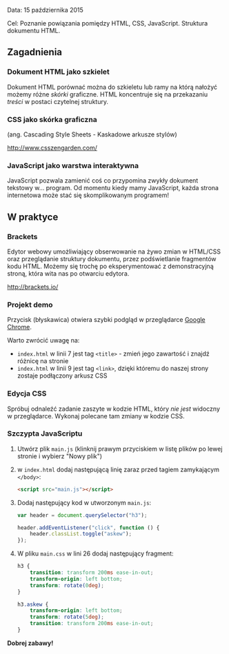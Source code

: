 Data: 15 października 2015

Cel: Poznanie powiązania pomiędzy HTML, CSS, JavaScript. Struktura dokumentu HTML.

## Zagadnienia

### Dokument HTML jako szkielet
Dokument HTML porównać można do szkieletu lub ramy na którą nałożyć możemy różne *skórki* graficzne. HTML koncentruje się na przekazaniu *treści* w postaci czytelnej struktury.

### CSS jako skórka graficzna
(ang. Cascading Style Sheets - Kaskadowe arkusze stylów)

http://www.csszengarden.com/

### JavaScript jako warstwa interaktywna
JavaScript pozwala zamienić coś co przypomina zwykły dokument tekstowy w... program. Od momentu kiedy mamy JavaScript, każda strona internetowa może stać się skomplikowanym programem!

## W praktyce

### Brackets
Edytor webowy umożliwiający obserwowanie na żywo zmian w HTML/CSS oraz przeglądanie struktury dokumentu, przez podświetlanie fragmentów kodu HTML. Możemy się trochę po eksperymentować z demonstracyjną stroną, która wita nas po otwarciu edytora.

http://brackets.io/

### Projekt demo

Przycisk (błyskawica) otwiera szybki podgląd w przeglądarce [Google Chrome](https://www.google.pl/chrome/browser/desktop/).

Warto zwrócić uwagę na:
- `index.html` w linii 7 jest tag `<title>` - zmień jego zawartość i znajdź różnicę na stronie
- `index.html` w linii 9 jest tag `<link>`, dzięki któremu do naszej strony zostaje podłączony arkusz CSS

### Edycja CSS
Spróbuj odnaleźć zadanie zaszyte w kodzie HTML, który *nie jest* widoczny w przeglądarce. Wykonaj polecane tam zmiany w kodzie CSS.

### Szczypta JavaScriptu
1. Utwórz plik `main.js` (klinknij prawym przyciskiem w listę plików po lewej stronie i wybierz "Nowy plik")
2. w `index.html` dodaj następującą linię zaraz przed tagiem zamykającym `</body>`:
  
    ```html
    <script src="main.js"></script>
    ```
3. Dodaj następujący kod w utworzonym `main.js`:
    ```javascript
    var header = document.querySelector("h3");
    
    header.addEventListener("click", function () {
        header.classList.toggle("askew");
    });
    ```
4. W pliku `main.css` w lini 26 dodaj następujący fragment:
    ```css
    h3 {
        transition: transform 200ms ease-in-out;
        transform-origin: left bottom;
        transform: rotate(0deg);
    }
    
    h3.askew {
        transform-origin: left bottom;
        transform: rotate(5deg);
        transition: transform 200ms ease-in-out;
    }
    ```
  
**Dobrej zabawy!**
